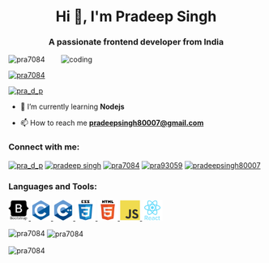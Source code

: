 <h1 align="center">Hi 👋, I'm Pradeep Singh</h1>
<h3 align="center">A passionate frontend developer from India</h3>
<img align="right" alt="coding" width="400" src="https://user-images.githubusercontent.com/55389276/140866485-8fb1c876-9a8f-4d6a-98dc-08c4981eaf70.gif"
<p align="left"> <img src="https://komarev.com/ghpvc/?username=pra7084&label=Profile%20views&color=0e75b6&style=flat" alt="pra7084" /> </p>

<p align="left"> <a href="https://github.com/ryo-ma/github-profile-trophy"><img src="https://github-profile-trophy.vercel.app/?username=pra7084" alt="pra7084" /></a> </p>

<p align="left"> <a href="https://twitter.com/pra_d_p" target="blank"><img src="https://img.shields.io/twitter/follow/pra_d_p?logo=twitter&style=for-the-badge" alt="pra_d_p" /></a> </p>

- 🌱 I’m currently learning **Nodejs**

- 📫 How to reach me **pradeepsingh80007@gmail.com**

<h3 align="left">Connect with me:</h3>
<p align="left">
<a href="https://twitter.com/pra_d_p" target="blank"><img align="center" src="https://raw.githubusercontent.com/rahuldkjain/github-profile-readme-generator/master/src/images/icons/Social/twitter.svg" alt="pra_d_p" height="30" width="40" /></a>
<a href="https://linkedin.com/in/pradeep singh" target="blank"><img align="center" src="https://raw.githubusercontent.com/rahuldkjain/github-profile-readme-generator/master/src/images/icons/Social/linked-in-alt.svg" alt="pradeep singh" height="30" width="40" /></a>
<a href="https://www.codechef.com/users/pra7084" target="blank"><img align="center" src="https://cdn.jsdelivr.net/npm/simple-icons@3.1.0/icons/codechef.svg" alt="pra7084" height="30" width="40" /></a>
<a href="https://www.leetcode.com/pra93059" target="blank"><img align="center" src="https://raw.githubusercontent.com/rahuldkjain/github-profile-readme-generator/master/src/images/icons/Social/leet-code.svg" alt="pra93059" height="30" width="40" /></a>
<a href="https://auth.geeksforgeeks.org/user/pradeepsingh80007" target="blank"><img align="center" src="https://raw.githubusercontent.com/rahuldkjain/github-profile-readme-generator/master/src/images/icons/Social/geeks-for-geeks.svg" alt="pradeepsingh80007" height="30" width="40" /></a>
</p>

<h3 align="left">Languages and Tools:</h3>
<p align="left"> <a href="https://getbootstrap.com" target="_blank" rel="noreferrer"> <img src="https://raw.githubusercontent.com/devicons/devicon/master/icons/bootstrap/bootstrap-plain-wordmark.svg" alt="bootstrap" width="40" height="40"/> </a> <a href="https://www.cprogramming.com/" target="_blank" rel="noreferrer"> <img src="https://raw.githubusercontent.com/devicons/devicon/master/icons/c/c-original.svg" alt="c" width="40" height="40"/> </a> <a href="https://www.w3schools.com/cpp/" target="_blank" rel="noreferrer"> <img src="https://raw.githubusercontent.com/devicons/devicon/master/icons/cplusplus/cplusplus-original.svg" alt="cplusplus" width="40" height="40"/> </a> <a href="https://www.w3schools.com/css/" target="_blank" rel="noreferrer"> <img src="https://raw.githubusercontent.com/devicons/devicon/master/icons/css3/css3-original-wordmark.svg" alt="css3" width="40" height="40"/> </a> <a href="https://www.w3.org/html/" target="_blank" rel="noreferrer"> <img src="https://raw.githubusercontent.com/devicons/devicon/master/icons/html5/html5-original-wordmark.svg" alt="html5" width="40" height="40"/> </a> <a href="https://developer.mozilla.org/en-US/docs/Web/JavaScript" target="_blank" rel="noreferrer"> <img src="https://raw.githubusercontent.com/devicons/devicon/master/icons/javascript/javascript-original.svg" alt="javascript" width="40" height="40"/> </a> <a href="https://reactjs.org/" target="_blank" rel="noreferrer"> <img src="https://raw.githubusercontent.com/devicons/devicon/master/icons/react/react-original-wordmark.svg" alt="react" width="40" height="40"/> </a> </p>

<p><img align="left" src="https://github-readme-stats.vercel.app/api/top-langs?username=pra7084&show_icons=true&locale=en&layout=compact" alt="pra7084" /></p>

<p>&nbsp;<img align="center" src="https://github-readme-stats.vercel.app/api?username=pra7084&show_icons=true&locale=en" alt="pra7084" /></p>

<p><img align="center" src="https://github-readme-streak-stats.herokuapp.com/?user=pra7084&" alt="pra7084" /></p>

